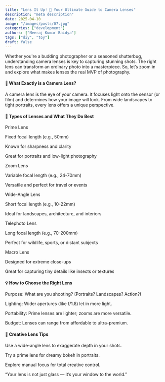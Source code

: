 ```yaml
---
title: "Lens It Up! 🌇 Your Ultimate Guide to Camera Lenses"
description: "meta description"
date: 2025-04-10
image: "/images/posts/07.jpg"
categories: ["development"]
authors: ["Neeraj Kumar Baidya"]
tags: ["diy", "toy"]
draft: false
---
```


Whether you're a budding photographer or a seasoned shutterbug, understanding camera lenses is key to capturing stunning shots. The right lens can transform an ordinary photo into a masterpiece. So, let’s zoom in and explore what makes lenses the real MVP of photography.

#### 📸 What Exactly is a Camera Lens?

A camera lens is the eye of your camera. It focuses light onto the sensor (or film) and determines how your image will look. From wide landscapes to tight portraits, every lens offers a unique perspective.

#### 🌟 Types of Lenses and What They Do Best

Prime Lens

Fixed focal length (e.g., 50mm)

Known for sharpness and clarity

Great for portraits and low-light photography

Zoom Lens

Variable focal length (e.g., 24-70mm)

Versatile and perfect for travel or events

Wide-Angle Lens

Short focal length (e.g., 10-22mm)

Ideal for landscapes, architecture, and interiors

Telephoto Lens

Long focal length (e.g., 70-200mm)

Perfect for wildlife, sports, or distant subjects

Macro Lens

Designed for extreme close-ups

Great for capturing tiny details like insects or textures

#### 💡 How to Choose the Right Lens

Purpose: What are you shooting? (Portraits? Landscapes? Action?)

Lighting: Wider apertures (like f/1.8) let in more light.

Portability: Prime lenses are lighter; zooms are more versatile.

Budget: Lenses can range from affordable to ultra-premium.

#### 🎨 Creative Lens Tips

Use a wide-angle lens to exaggerate depth in your shots.

Try a prime lens for dreamy bokeh in portraits.

Explore manual focus for total creative control.

“Your lens is not just glass — it’s your window to the world.”

